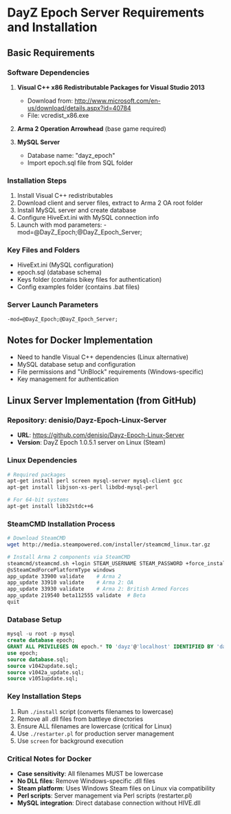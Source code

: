 # DayZ Epoch Server Requirements and Installation

## Basic Requirements

### Software Dependencies
1. **Visual C++ x86 Redistributable Packages for Visual Studio 2013**
   - Download from: http://www.microsoft.com/en-us/download/details.aspx?id=40784
   - File: vcredist_x86.exe

2. **Arma 2 Operation Arrowhead** (base game required)

3. **MySQL Server**
   - Database name: "dayz_epoch"
   - Import epoch.sql file from SQL folder

### Installation Steps
1. Install Visual C++ redistributables
2. Download client and server files, extract to Arma 2 OA root folder
3. Install MySQL server and create database
4. Configure HiveExt.ini with MySQL connection info
5. Launch with mod parameters: -mod=@DayZ_Epoch;@DayZ_Epoch_Server;

### Key Files and Folders
- HiveExt.ini (MySQL configuration)
- epoch.sql (database schema)
- Keys folder (contains bikey files for authentication)
- Config examples folder (contains .bat files)

### Server Launch Parameters
```
-mod=@DayZ_Epoch;@DayZ_Epoch_Server;
```

## Notes for Docker Implementation
- Need to handle Visual C++ dependencies (Linux alternative)
- MySQL database setup and configuration
- File permissions and "UnBlock" requirements (Windows-specific)
- Key management for authentication


## Linux Server Implementation (from GitHub)

### Repository: denisio/Dayz-Epoch-Linux-Server
- **URL**: https://github.com/denisio/Dayz-Epoch-Linux-Server
- **Version**: DayZ Epoch 1.0.5.1 server on Linux (Steam)

### Linux Dependencies
```bash
# Required packages
apt-get install perl screen mysql-server mysql-client gcc
apt-get install libjson-xs-perl libdbd-mysql-perl

# For 64-bit systems
apt-get install lib32stdc++6
```

### SteamCMD Installation Process
```bash
# Download SteamCMD
wget http://media.steampowered.com/installer/steamcmd_linux.tar.gz

# Install Arma 2 components via SteamCMD
steamcmd/steamcmd.sh +login STEAM_USERNAME STEAM_PASSWORD +force_install_dir /home/user/epoch
@sSteamCmdForcePlatformType windows
app_update 33900 validate    # Arma 2
app_update 33910 validate    # Arma 2: OA
app_update 33930 validate    # Arma 2: British Armed Forces
app_update 219540 beta112555 validate  # Beta
quit
```

### Database Setup
```sql
mysql -u root -p mysql
create database epoch;
GRANT ALL PRIVILEGES ON epoch.* TO 'dayz'@'localhost' IDENTIFIED BY 'dayz';
use epoch;
source database.sql;
source v1042update.sql;
source v1042a_update.sql;
source v1051update.sql;
```

### Key Installation Steps
1. Run `./install` script (converts filenames to lowercase)
2. Remove all .dll files from battleye directories
3. Ensure ALL filenames are lowercase (critical for Linux)
4. Use `./restarter.pl` for production server management
5. Use `screen` for background execution

### Critical Notes for Docker
- **Case sensitivity**: All filenames MUST be lowercase
- **No DLL files**: Remove Windows-specific .dll files
- **Steam platform**: Uses Windows Steam files on Linux via compatibility
- **Perl scripts**: Server management via Perl scripts (restarter.pl)
- **MySQL integration**: Direct database connection without HIVE.dll
